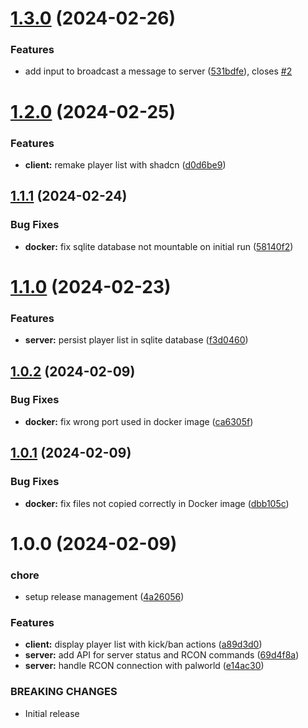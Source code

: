# [1.3.0](https://github.com/na-ji/palworld-admin/compare/v1.2.0...v1.3.0) (2024-02-26)


### Features

* add input to broadcast a message to server ([531bdfe](https://github.com/na-ji/palworld-admin/commit/531bdfec72dc6ce5875dbab8ea84f037aa5718fe)), closes [#2](https://github.com/na-ji/palworld-admin/issues/2)

# [1.2.0](https://github.com/na-ji/palworld-admin/compare/v1.1.1...v1.2.0) (2024-02-25)


### Features

* **client:** remake player list with shadcn ([d0d6be9](https://github.com/na-ji/palworld-admin/commit/d0d6be970f87d3e9b18e753ddc772ba17b0cd08b))

## [1.1.1](https://github.com/na-ji/palworld-admin/compare/v1.1.0...v1.1.1) (2024-02-24)


### Bug Fixes

* **docker:** fix sqlite database not mountable on initial run ([58140f2](https://github.com/na-ji/palworld-admin/commit/58140f27f9c1d74ec2e38966a968aecb87db0ede))

# [1.1.0](https://github.com/na-ji/palworld-admin/compare/v1.0.2...v1.1.0) (2024-02-23)


### Features

* **server:** persist player list in sqlite database ([f3d0460](https://github.com/na-ji/palworld-admin/commit/f3d0460688d25a5d486e547351ea6ad320377e33))

## [1.0.2](https://github.com/na-ji/palworld-admin/compare/v1.0.1...v1.0.2) (2024-02-09)


### Bug Fixes

* **docker:** fix wrong port used in docker image ([ca6305f](https://github.com/na-ji/palworld-admin/commit/ca6305f9ed245edc27ea5db9fa33f09f5693ca64))

## [1.0.1](https://github.com/na-ji/palworld-admin/compare/v1.0.0...v1.0.1) (2024-02-09)


### Bug Fixes

* **docker:** fix files not copied correctly in Docker image ([dbb105c](https://github.com/na-ji/palworld-admin/commit/dbb105c672e09a2e0c93b709f3a295f04c206044))

# 1.0.0 (2024-02-09)


### chore

* setup release management ([4a26056](https://github.com/na-ji/palworld-admin/commit/4a260562f366d359289d0d9c47271cc49738adaa))


### Features

* **client:** display player list with kick/ban actions ([a89d3d0](https://github.com/na-ji/palworld-admin/commit/a89d3d06088ac526505970362e6e29eff45da56b))
* **server:** add API for server status and RCON commands ([69d4f8a](https://github.com/na-ji/palworld-admin/commit/69d4f8a32b2eff67dcbd5ec368787a072c9625bc))
* **server:** handle RCON connection with palworld ([e14ac30](https://github.com/na-ji/palworld-admin/commit/e14ac30206f912f3514a08dadd20c9b86e0b601a))


### BREAKING CHANGES

* Initial release
